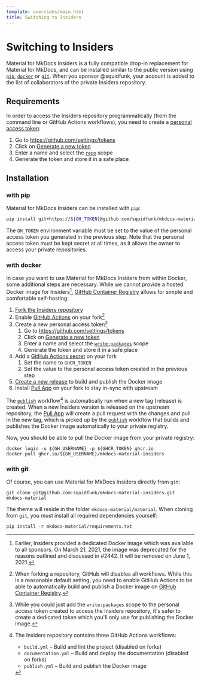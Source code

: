 ```yaml
---
template: overrides/main.html
title: Switching to Insiders
---
```


# Switching to Insiders

Material for MkDocs Insiders is a fully compatible drop-in replacement for 
Material for MkDocs, and can be installed similar to the public version using
[`pip`][1], [`docker`][2] or [`git`][3]. When you sponsor @squidfunk, your
account is added to the list of collaborators of the private Insiders
repository.

  [1]: #with-pip
  [2]: #with-docker
  [3]: #with-git

## Requirements

In order to access the Insiders repository programmatically (from the command
line or GitHub Actions workflows), you need to create a [personal access 
token][4]:

1. Go to https://github.com/settings/tokens
2. Click on [Generate a new token][5]
3. Enter a name and select the [`repo`][6] scope
4. Generate the token and store it in a safe place

  [4]: https://docs.github.com/en/github/authenticating-to-github/creating-a-personal-access-token
  [5]: https://github.com/settings/tokens/new
  [6]: https://docs.github.com/en/developers/apps/scopes-for-oauth-apps#available-scopes

## Installation

### with pip

Material for MkDocs Insiders can be installed with `pip`:

``` sh
pip install git+https://${GH_TOKEN}@github.com/squidfunk/mkdocs-material-insiders.git
```

The `GH_TOKEN` environment variable must be set to the value of the personal
access token you generated in the previous step. Note that the personal access
token must be kept secret at all times, as it allows the owner to access your
private repositories.

### with docker

In case you want to use Material for MkDocs Insiders from within Docker, some additional steps are necessary. While we cannot provide a hosted Docker image
for Insiders[^1], [GitHub Container Registry][7] allows for simple and
comfortable self-hosting:

1. [Fork the Insiders repository][8]
2. Enable [GitHub Actions][9] on your fork[^2]
3. Create a new personal access token[^3]
    1. Go to https://github.com/settings/tokens
    2. Click on [Generate a new token][5]
    3. Enter a name and select the [`write:packages`][10] scope
    4. Generate the token and store it in a safe place
4. Add a [GitHub Actions secret][11] on your fork
    1. Set the name to `GHCR_TOKEN`
    2. Set the value to the personal access token created in the previous step
5. [Create a new release][12] to build and publish the Docker image
6. Install [Pull App][13] on your fork to stay in-sync with upstream

The [`publish`][14] workflow[^4] is automatically run when a new tag (release)
is created. When a new Insiders version is released on the upstream repository,
the [Pull App][13] will create a pull request with the changes and pull in the
new tag, which is picked up by the [`publish`][14] workflow that builds and
publishes the Docker image automatically to your private registry.

Now, you should be able to pull the Docker image from your private registry:

```
docker login -u ${GH_USERNAME} -p ${GHCR_TOKEN} ghcr.io
docker pull ghcr.io/${GH_USERNAME}/mkdocs-material-insiders
```

  [^1]:
    Earlier, Insiders provided a dedicated Docker image which was available to
    all sponsors. On March 21, 2021, the image was deprecated for the reasons
    outlined and discussed in #2442. It will be removed on June 1, 2021.

  [^2]:
    When forking a repository, GitHub will disables all workflows. While this
    is a reasonable default setting, you need to enable GitHub Actions to be
    able to automatically build and publish a Docker image on
    [GitHub Container Registry][7].

  [^3]:
    While you could just add the `write:packages` scope to the personal access
    token created to access the Insiders repository, it's safer to create a
    dedicated token which you'll only use for publishing the Docker image.

  [^4]:
    The Insiders repository contains three GitHub Actions workflows:

    - `build.yml` – Build and lint the project (disabled on forks)
    - `documentation.yml` – Build and deploy the documentation (disabled on forks)
    - `publish.yml` – Build and publish the Docker image

### with git

Of course, you can use Material for MkDocs Insiders directly from `git`:

```
git clone git@github.com:squidfunk/mkdocs-material-insiders.git mkdocs-material
```

The theme will reside in the folder `mkdocs-material/material`. When cloning
from `git`, you must install all required dependencies yourself:

```
pip install -r mkdocs-material/requirements.txt
```

  [7]: https://docs.github.com/en/packages/guides/about-github-container-registry
  [8]: https://github.com/squidfunk/mkdocs-material-insiders/fork
  [9]: https://docs.github.com/en/github/administering-a-repository/disabling-or-limiting-github-actions-for-a-repository
  [10]: https://docs.github.com/en/developers/apps/scopes-for-oauth-apps#available-scopes
  [11]: https://docs.github.com/en/actions/reference/encrypted-secrets#creating-encrypted-secrets-for-a-repository
  [12]: https://docs.github.com/en/github/administering-a-repository/managing-releases-in-a-repository#creating-a-release
  [13]: https://github.com/apps/pull
  [14]: https://github.com/squidfunk/mkdocs-material-insiders/blob/master/.github/workflows/publish.yml
